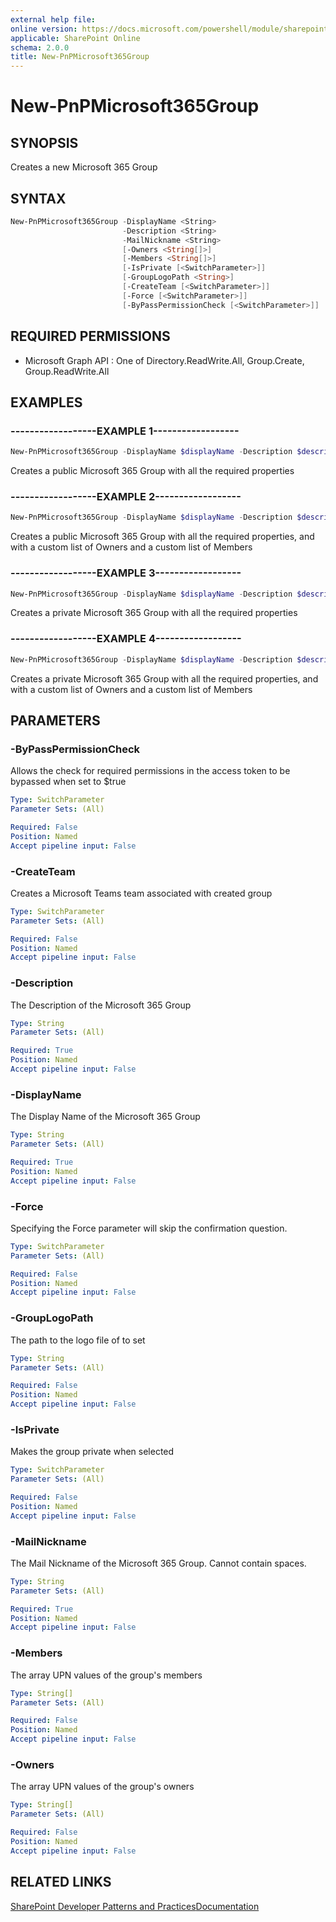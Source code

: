 ```yaml
---
external help file:
online version: https://docs.microsoft.com/powershell/module/sharepoint-pnp/new-pnpmicrosoft365group
applicable: SharePoint Online
schema: 2.0.0
title: New-PnPMicrosoft365Group
---
```


# New-PnPMicrosoft365Group

## SYNOPSIS
Creates a new Microsoft 365 Group

## SYNTAX 

```powershell
New-PnPMicrosoft365Group -DisplayName <String>
                         -Description <String>
                         -MailNickname <String>
                         [-Owners <String[]>]
                         [-Members <String[]>]
                         [-IsPrivate [<SwitchParameter>]]
                         [-GroupLogoPath <String>]
                         [-CreateTeam [<SwitchParameter>]]
                         [-Force [<SwitchParameter>]]
                         [-ByPassPermissionCheck [<SwitchParameter>]]
```

## REQUIRED PERMISSIONS

  * Microsoft Graph API : One of Directory.ReadWrite.All, Group.Create, Group.ReadWrite.All

## EXAMPLES

### ------------------EXAMPLE 1------------------
```powershell
New-PnPMicrosoft365Group -DisplayName $displayName -Description $description -MailNickname $nickname
```

Creates a public Microsoft 365 Group with all the required properties

### ------------------EXAMPLE 2------------------
```powershell
New-PnPMicrosoft365Group -DisplayName $displayName -Description $description -MailNickname $nickname -Owners $arrayOfOwners -Members $arrayOfMembers
```

Creates a public Microsoft 365 Group with all the required properties, and with a custom list of Owners and a custom list of Members

### ------------------EXAMPLE 3------------------
```powershell
New-PnPMicrosoft365Group -DisplayName $displayName -Description $description -MailNickname $nickname -IsPrivate
```

Creates a private Microsoft 365 Group with all the required properties

### ------------------EXAMPLE 4------------------
```powershell
New-PnPMicrosoft365Group -DisplayName $displayName -Description $description -MailNickname $nickname -Owners $arrayOfOwners -Members $arrayOfMembers -IsPrivate
```

Creates a private Microsoft 365 Group with all the required properties, and with a custom list of Owners and a custom list of Members

## PARAMETERS

### -ByPassPermissionCheck
Allows the check for required permissions in the access token to be bypassed when set to $true

```yaml
Type: SwitchParameter
Parameter Sets: (All)

Required: False
Position: Named
Accept pipeline input: False
```

### -CreateTeam
Creates a Microsoft Teams team associated with created group

```yaml
Type: SwitchParameter
Parameter Sets: (All)

Required: False
Position: Named
Accept pipeline input: False
```

### -Description
The Description of the Microsoft 365 Group

```yaml
Type: String
Parameter Sets: (All)

Required: True
Position: Named
Accept pipeline input: False
```

### -DisplayName
The Display Name of the Microsoft 365 Group

```yaml
Type: String
Parameter Sets: (All)

Required: True
Position: Named
Accept pipeline input: False
```

### -Force
Specifying the Force parameter will skip the confirmation question.

```yaml
Type: SwitchParameter
Parameter Sets: (All)

Required: False
Position: Named
Accept pipeline input: False
```

### -GroupLogoPath
The path to the logo file of to set

```yaml
Type: String
Parameter Sets: (All)

Required: False
Position: Named
Accept pipeline input: False
```

### -IsPrivate
Makes the group private when selected

```yaml
Type: SwitchParameter
Parameter Sets: (All)

Required: False
Position: Named
Accept pipeline input: False
```

### -MailNickname
The Mail Nickname of the Microsoft 365 Group. Cannot contain spaces.

```yaml
Type: String
Parameter Sets: (All)

Required: True
Position: Named
Accept pipeline input: False
```

### -Members
The array UPN values of the group's members

```yaml
Type: String[]
Parameter Sets: (All)

Required: False
Position: Named
Accept pipeline input: False
```

### -Owners
The array UPN values of the group's owners

```yaml
Type: String[]
Parameter Sets: (All)

Required: False
Position: Named
Accept pipeline input: False
```

## RELATED LINKS

[SharePoint Developer Patterns and Practices](https://aka.ms/sppnp)[Documentation](https://docs.microsoft.com/graph/api/group-post-groups)